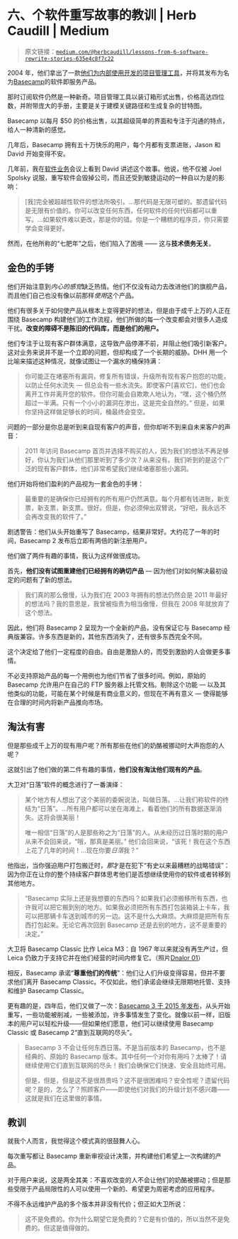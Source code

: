 # 六、个软件重写故事的教训 | Herb Caudill | Medium

> 原文链接：[`medium.com/@herbcaudill/lessons-from-6-software-rewrite-stories-635e4c8f7c22`](https://medium.com/@herbcaudill/lessons-from-6-software-rewrite-stories-635e4c8f7c22)

2004 年，他们拿出了一款[他们为内部使用开发的项目管理工具](https://basecamp.com/about/story)，并将其发布为名为[Basecamp](https://signalvnoise.com/archives/000542.php)的软件即服务产品。

那时订阅软件仍然是一种新奇。项目管理工具以装订箱形式出售，价格高达四位数，并附带庞大的手册，主要是关于建模关键路径和生成复杂的甘特图。

Basecamp 以每月 $50 的价格出售，以其超级简单的界面和专注于沟通的特点，给人一种清新的感觉。

几年后，Basecamp 拥有五十万快乐的用户，每个月都有支票进账，Jason 和 David 开始变得不安。

几年前，我在[软件业务](http://www.businessofsoftware.org)会议上看到 David 讲述这个故事。他说，他不仅被 Joel Spolsky 说服，重写软件会毁掉公司，而且还受到敏捷运动的一种自以为是的影响：

> [我]完全被超越性软件的想法所吸引。…那代码是无限可塑的。那遗留代码是无限有价值的。你可以改变任何东西，任何软件的任何代码都可以重写。…如果软件难以更改，那是你的错。你是一个糟糕的程序员，你只需要学会变得更好。

然而，在他所称的“七肥年”之后，他们陷入了困境 —— 这与**技术债务无关**。

## 金色的手铐

他们开始注意到*内心的感觉*缺乏热情。他们不仅没有动力去改进他们的旗舰产品，而且他们自己也没有像以前那样*使用*这个产品。

他们有很多关于如何使产品从根本上变得更好的想法，但是由于成千上万的人正在围绕 Basecamp 构建他们的工作流程，他们所做的每一个改变都会对很多人造成干扰。**改变的障碍不是陈旧的代码库，而是他们的用户。**

他们专注于让现有客户群体满意，这导致产品停滞不前，并阻止他们吸引新客户。这对业务来说并不是一个立即的问题，但却构成了一个长期的威胁。DHH 用一个比喻来描述这种情况，就像试图让一个漏水的桶保持满：

> 你可能正在堵塞所有漏洞，修复所有错误，升级所有现有客户抱怨的功能，以防止任何水流失 — 但总会有一些水流失。即使客户[喜欢它]，他们也会离开工作并离开您的软件。但你可能会自欺欺人地认为，“嘿，这个桶仍然超过一半满。只有一个小小的漏洞在渗出，这是完全自然的。” 但是，如果你坚持这样做足够长的时间，桶最终会变空。

问题的一部分是你总是听到来自现有客户的声音，但你却听不到来自未来客户的声音：

> 2011 年访问 Basecamp 首页并选择不购买的人，因为我们的想法不再足够好，你认为我们从他们那里听到了多少次？从来没有。我们听到的是这个广泛的现有客户群体，他们非常希望我们继续堵塞那些小漏洞。

他们开始将他们盈利的产品视为一套金色的手铐：

> 最重要的是确保你已经拥有的所有用户仍然满意。每个月都有钱进账，新支票，新支票，新支票。很好。但是，你必须伸出双臂说，“好吧，我永远不会再改变我的软件了。”

剧透警告：他们从头开始重写了 Basecamp，结果非常好。大约花了一年的时间，Basecamp 2 发布后立即有两倍的新注册用户。

他们做了两件有趣的事情，我认为这样做很成功。

首先，**他们没有试图重建他们已经拥有的确切产品** — 因为他们对如何解决最初设定的问题有了新的想法。

> 我们真的那么傲慢，认为我们在 2003 年拥有的想法仍然会是 2011 年最好的想法吗？我的意思是，我曾被指责为相当傲慢，但我在 2008 年就放弃了这个想法。

因此，他们将 Basecamp 2 呈现为一个全新的产品，没有保证它与 Basecamp 经典版兼容。许多东西是新的，其他东西消失了，还有很多东西完全不同。

这个决定给了他们一定程度的自由。自由是激励人的，而受到激励的人会做更多事情。

不必支持原始产品的每一个用例也为他们节省了很多时间。例如，原始的 Basecamp 允许用户在自己的 FTP 服务器上托管文档。剔除这个功能 — 以及其他类似的功能，可能在某个时候是有商业意义的，但现在不再有意义 — 使得能够在合理的时间内将新产品推向市场。

## 淘汰有害

但是那些成千上万的现有用户呢？所有那些在他们的奶酪被挪动时大声抱怨的人呢？

这就引出了他们做的第二件有趣的事情，**他们没有淘汰他们现有的产品**。

大卫对“日落”软件的概念进行了一番演绎：

> 某个地方有人想出了这个美丽的委婉说法，叫做日落。…让我们称软件的终结为“日落”。…所有用户都可以坐在海滩上，看着他们的所有数据逐渐消失。这将会很美丽！
> 
> 唯一相信“日落”的人是那些称之为“日落”的人。从未经历过日落时期的用户从来不会回来说，“哦，那真是美丽。” 他们会回来说，“该死！我在这个东西上花了几年的时间！…现在你要*日落*我？”

他指出，当你强迫用户打包搬迁时，*那*才是在犯下“有史以来最糟糕的战略错误”：因为你正在让你的整个持续客户群体思考他们是否想继续使用你的软件或者转移到其他地方。

> “Basecamp 实际上还是我想要的东西吗？如果我们必须搬移所有东西，也许我可以把它搬到别的地方。如果我必须把所有东西打包装箱装上卡车，我可以把那辆卡车送到城市的另一边。这不是什么大麻烦。大麻烦是把所有东西打包起来。无论它再次回到 Basecamp 还是去别的地方，这不是重要的决定。”

大卫将 Basecamp Classic 比作 Leica M3：自 1967 年以来就没有再生产过，但 Leica 仍致力于支持它并在他们经营的时间内修复它。（照片[Dnalor 01](https://commons.wikimedia.org/w/index.php?curid=27903569)）

相反，Basecamp 承诺“**尊重他们的传统**”：他们让人们升级变得容易，但并不要求他们离开 Basecamp Classic。不仅如此，他们承诺会继续无限期地托管、支持和维护 Basecamp Classic。

更有趣的是，四年后，他们又做了一次：[Basecamp 3 于 2015 年发布](https://signalvnoise.com/posts/3968-launch-basecamp-3)，从头开始重写，一些功能被削减，一些被添加，许多事情发生了变化。就像以前一样，旧版本的用户可以轻松升级——但如果他们愿意，他们可以继续使用 Basecamp Classic 或 Basecamp 2“直到互联网的尽头”。

> Basecamp 3 不会让任何东西日落。不是当前版本的 Basecamp，也不是经典的、原始的 Basecamp 版本。其中任何一个对你有用吗？太棒了！请继续使用它们直到互联网的尽头！我们会确保它们快速、安全且始终可用。
> 
> 但是，但是，但是这不是很昂贵吗？这不是很困难吗？安全性呢？遗留代码呢？是的，怎么了？照顾客户——即使他们对我们的升级计划不感兴趣——这就是我们在这里做的事情。

## 教训

就我个人而言，我觉得这个模式真的很鼓舞人心。

每次重写都让 Basecamp 重新审视设计决策，并构建他们希望上一次构建的产品。

对于用户来说，这是两全其美：不喜欢改变的人不会让他们的奶酪被挪动；但是那些受限于产品局限性的人可以使用一个新的、希望更为周密考虑的应用程序。

不得不永远维护产品的多个版本并非没有代价；但正如大卫所说：

> 这不是免费的。你为什么期望它是免费的？它是有价值的，所以当然不是免费的。但这是值得做的。
